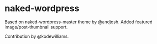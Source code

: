 naked-wordpress
===============

Based on naked-wordpress-master theme by @andjosh.
Added featured image/post-thumbnail support.

Contribution by @kodewilliams.
